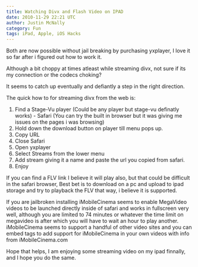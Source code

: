 ```yaml
---
title: Watching Divx and Flash Video on IPAD
date: 2010-11-29 22:21 UTC
author: Justin McNally
category: Fun
tags: iPad, Apple, iOS Hacks
---
```


Both are now possible without jail breaking by purchasing yxplayer, I love it so far after i figured out how to work it.

Although a bit choppy at times atleast while streaming divx, not sure if its my connection or the codecs choking?

It seems to catch up eventually and defiantly a step in the right direction.

The quick how to for streaming divx from the web is:

1. Find a Stage-Vu player (Could be any player but stage-vu definatly works)  - Safari (You can try the built in browser but it was giving me issues on the pages i was browsing)
3. Hold down the download button on player till menu pops up.
4. Copy URL
5. Close Safari
6. Open yxplayer
7. Select Streams from the lower menu
8. Add stream giving it a name and paste the url you copied from safari.
9. Enjoy

If you can find a FLV link I believe it will play also, but that could be difficult in the safari browser, Best bet is to download on a pc and upload to ipad storage and try to playback the FLV that way, i believe it is supported.

If you are jailbroken installing iMobileCinema seems to enable MegaVideo videos to be launched directly inside of safari and works in fullscreen very well, although you are limited to 74 minutes or whatever the time limit on megavideo is after which you will have to wait an hour to play another. iMobileCinema seems to support a handful of other video sites and you can embed tags to add support for iMobileCinema in your own videos with info from iMobileCinema.com

Hope that helps, I am enjoying some streaming video on my ipad finnally, and I hope you do the same.